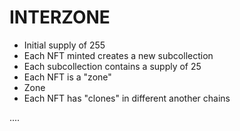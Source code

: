 # INTERZONE

* Initial supply of 255
* Each NFT minted creates a new subcollection
* Each subcollection contains a supply of 25
* Each NFT is a "zone"
* Zone 
* Each NFT has "clones" in different another chains

....
